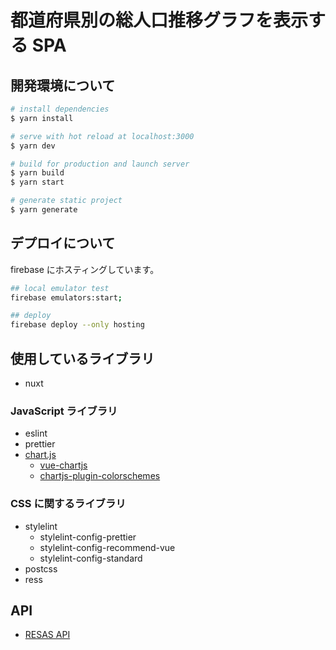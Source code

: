 # 都道府県別の総人口推移グラフを表示する SPA

## 開発環境について

```bash
# install dependencies
$ yarn install

# serve with hot reload at localhost:3000
$ yarn dev

# build for production and launch server
$ yarn build
$ yarn start

# generate static project
$ yarn generate
```

## デプロイについて

firebase にホスティングしています。

```bash
## local emulator test
firebase emulators:start;

## deploy
firebase deploy --only hosting

```

## 使用しているライブラリ

- nuxt

### JavaScript ライブラリ

- eslint
- prettier
- [chart.js](https://www.chartjs.org/)
  - [vue-chartjs](https://vue-chartjs.org/)
  - [chartjs-plugin-colorschemes](https://nagix.github.io/chartjs-plugin-colorschemes/ja/)

### CSS に関するライブラリ

- stylelint
  - stylelint-config-prettier
  - stylelint-config-recommend-vue
  - stylelint-config-standard
- postcss
- ress

## API

- [RESAS API](https://opendata.resas-portal.go.jp/)
